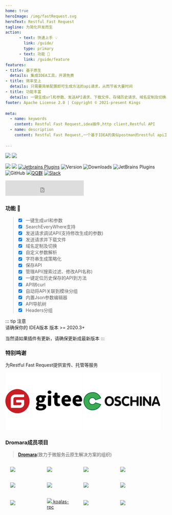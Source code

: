 ```yaml
---
home: true
heroImage: /img/fastRequest.svg
heroText: Restful Fast Request
tagline: 为简化开发而生
action:
      - text: 快速上手 💡
        link: /guide/
        type: primary
      - text: 功能 🚀
        link: /guide/feature
features:
- title: 基于原生
  details: 集成IDEA工具，开源免费
- title: 效率至上
  details: 只需要简单配置即可生成方法的api请求，从而节省大量时间
- title: 功能丰富
  details: 一键生成url和参数、发送API请求、下载文件、存储历史请求、域名定制及切换、字符串生成策略化、自定义参数解析、API转curl等
footer: Apache License 2.0 | Copyright © 2021-present Kings

meta:
  - name: keywords
    content: Restful Fast Request,idea插件,http client,Restful API
  - name: description
    content: Restful Fast Request,一个基于IDEA的类似postman的restful api工具包插件,可以根据已有的方法帮助您快速生成url和params,一个API调试工具+API管理工具,支持springmvc、springboot、java-rs

---
```


<a href="https://www.jetbrains.com"><img src="https://resources.jetbrains.com/storage/products/company/brand/logos/jb_beam.svg" width = "10%" /></a>
<a href="https://www.jetbrains.com/idea"><img src="https://resources.jetbrains.com/storage/products/company/brand/logos/IntelliJ_IDEA_icon.svg" width = "10%" /></a>

[![](https://badgen.net/badge/Github/fast-request/21D789?icon=github)](https://github.com/dromara/fast-request)
[![](https://img.shields.io/static/v1?label=Gitee&message=fast-request&color=FF318C&logo=gitee)](https://gitee.com/dromara/fast-request)
[![Jetbrains Plugins][plugin-img]][plugin]
![Version](https://img.shields.io/jetbrains/plugin/v/16988?logo=IntelliJ%20IDEA)
![Downloads](https://img.shields.io/jetbrains/plugin/d/16988?color=FE2857)
![JetBrains Plugins](https://img.shields.io/jetbrains/plugin/r/rating/16988)
![GitHub](https://img.shields.io/github/license/dromara/fast-request?color=087CFA)
[![QQ群](https://img.shields.io/badge/chat-QQ群:754131222-46BC99.svg?logo=Tencent%20QQ)](https://qm.qq.com/cgi-bin/qm/qr?k=1OEJ5QST4zoEUv0x0OvOmC3TUfAIZXAO)
[![Slack](https://img.shields.io/badge/Slack-%23Fast--Request-DD1265?logo=Slack)](https://fastrequest.slack.com)

<iframe frameborder="none" width="245px" height="48px" src="https://plugins.jetbrains.com/embeddable/install/16988"></iframe>

### 功能  :100:

> * [x] 一键生成url和参数
> * [x] SearchEveryWhere支持
> * [x] 发送请求调试API(支持修改生成的参数)
> * [x] 发送请求并下载文件
> * [x] 域名定制及切换
> * [x] 自定义参数解析
> * [x] 字符串生成策略化
> * [x] 保存API
> * [x] 管理API(搜索过滤、修改API名称)
> * [x] 一键定位历史保存的API到方法
> * [x] API转curl
> * [x] 自动将API关联到模块分组
> * [x] 内置Json参数编辑器
> * [x] API导航树
> * [x] Headers分组


[comment]: <> (<iframe frameborder="none" width="245px" height="48px" src="https://plugins.jetbrains.com/embeddable/install/16988"></iframe>)

[comment]: <> (<br/>)

[comment]: <> (<iframe frameborder="none" width="384px" height="330px" src="https://plugins.jetbrains.com/embeddable/card/16988"></iframe>)

::: tip 注意  
请确保你的 IDEA版本 版本 >= 2020.3+

当然请如果插件有更新，请确保更新成最新版本
:::

### 特别鸣谢

为Restful Fast Request提供宣传、托管等服务

[![](./.vuepress/public/img/org/gitee.svg)](https://gitee.com)
[![](./.vuepress/public/img/org/OSChina.svg)](https://www.oschina.net)

### Dromara成员项目

> [**Dromara**](https://dromara.org/zh/)(致力于微服务云原生解决方案的组织)

<div>
    <div style="width:16%;  padding:15px 15px 15px 15px;display:inline-block">
        <a target="_blank" href="https://hutool.cn/">
        <img height="36px" src="https://cdn.jsdelivr.net/gh/looly/hutool-site/images/hutool.svg"></a>
    </div>
    <div style="width:16%;  padding:15px 15px 15px 15px;display:inline-block">
        <a target="_blank" href="http://forest.dtflyx.com/">
        <img height="36px" src="https://cdn.jsdelivr.net/gh/looly/hutool-site/images/friends/forest.png"></a>
    </div>
    <div style="width:16%; padding:15px 15px 15px 15px; display:inline-block">
    <a target="_blank" href="https://gitee.com/dromara/hmily">
        <img height="36px" src="https://cdn.jsdelivr.net/gh/looly/hutool-site/images/friends/hmily.png"></a>
    </div>

<div style="width:16%; padding:15px 15px 15px 15px; display:inline-block">
    <a target="_blank" href="https://tlog.yomahub.com/">
        <img height="36px" src="https://cdn.jsdelivr.net/gh/looly/hutool-site/images/friends/tlog.png">
    </a>
</div>

<div style="width:16%; padding:15px 15px 15px 15px; display:inline-block">
    <a target="_blank" href="https://gitee.com/dromara/myth">
        <img height="36px" src="https://cdn.jsdelivr.net/gh/looly/hutool-site/images/friends/myth.png">
    </a>
</div>

<div style="width:16%; padding:15px 15px 15px 15px; display:inline-block">
    <a target="_blank" href="https://gitee.com/dromara/Raincat">
        <img height="36px" src="https://cdn.jsdelivr.net/gh/looly/hutool-site/images/friends/raincat.png">
    </a>
</div>

<div style="width:16%; padding:15px 15px 15px 15px; display:inline-block">
    <a target="_blank" href="https://liteflow.yomahub.com/">
        <img height="36px" src="https://cdn.jsdelivr.net/gh/looly/hutool-site/images/friends/liteflow.png">
    </a>
</div>

<div style="width:16%; padding:15px 15px 15px 15px; display:inline-block">
    <a target="_blank" href="https://maxkey.top/">
        <img height="36px" src="https://cdn.jsdelivr.net/gh/looly/hutool-site/images/friends/maxkey.png">
    </a>
</div>

<div style="width:16%; padding:15px 15px 15px 15px; display:inline-block">
    <a target="_blank" href="https://sa-token.dev33.cn/">
        <img height="36px" src="https://cdn.jsdelivr.net/gh/looly/hutool-site/images/friends/sa-token.png">
    </a>
</div>

<div style="width:16%; padding:15px 15px 15px 15px; display:inline-block;">
    <a target="_blank" href="https://gitee.com/dromara/koalas-rpc" style="display:inline-block;vertical-align: middle;"><img height="36px" src="https://cdn.jsdelivr.net/gh/looly/hutool-site/images/friends/koalas-rpc.png">
<span>koalas-rpc</span></a>
</div>

<div style="width:16%; padding:15px 15px 15px 15px; display:inline-block">
    <a target="_blank" href="https://su.usthe.com/"><img height="36px" src="https://cdn.jsdelivr.net/gh/looly/hutool-site/images/friends/sureness.png"></a>
</div>

<div style="width:16%; padding:15px 15px 15px 15px; display:inline-block">
    <a target="_blank" href="https://gitee.com/Apache-ShenYu/incubator-shenyu"><img height="36px" src="https://cdn.jsdelivr.net/gh/looly/hutool-site/images/friends/shenyu.png"></a>
</div>
</div>


[plugin]: https://plugins.jetbrains.com/plugin/16988

[plugin-img]: https://img.shields.io/badge/plugin-Restful_Fast_Request-x.svg?logo=IntelliJ%20IDEA